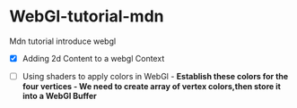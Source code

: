 # WebGl-tutorial-mdn
Mdn tutorial introduce webgl
- [x] Adding 2d Content to a webgl Context
- [ ] Using shaders to apply colors in WebGl
       - **Establish these colors for the four vertices  -  We need to create array of vertex colors,then store it into a WebGl Buffer**
      

